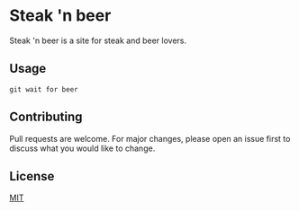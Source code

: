 # Steak 'n beer

Steak 'n beer is a site for steak and beer lovers.


## Usage

```git
git wait for beer
```

## Contributing
Pull requests are welcome. For major changes, please open an issue first to discuss what you would like to change.


## License
[MIT](https://choosealicense.com/licenses/mit/)